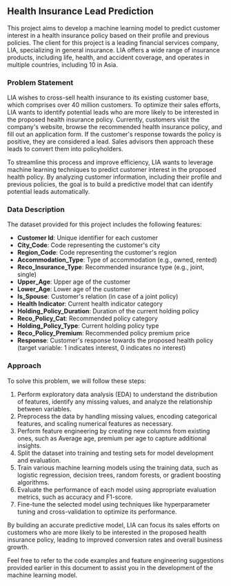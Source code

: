 ## Health Insurance Lead Prediction

This project aims to develop a machine learning model to predict customer interest in a health insurance policy based on their profile and previous policies. The client for this project is a leading financial services company, LIA, specializing in general insurance. LIA offers a wide range of insurance products, including life, health, and accident coverage, and operates in multiple countries, including 10 in Asia.

### Problem Statement

LIA wishes to cross-sell health insurance to its existing customer base, which comprises over 40 million customers. To optimize their sales efforts, LIA wants to identify potential leads who are more likely to be interested in the proposed health insurance policy. Currently, customers visit the company's website, browse the recommended health insurance policy, and fill out an application form. If the customer's response towards the policy is positive, they are considered a lead. Sales advisors then approach these leads to convert them into policyholders.

To streamline this process and improve efficiency, LIA wants to leverage machine learning techniques to predict customer interest in the proposed health policy. By analyzing customer information, including their profile and previous policies, the goal is to build a predictive model that can identify potential leads automatically.

### Data Description

The dataset provided for this project includes the following features:

- **Customer Id**: Unique identifier for each customer
- **City_Code**: Code representing the customer's city
- **Region_Code**: Code representing the customer's region
- **Accommodation_Type**: Type of accommodation (e.g., owned, rented)
- **Reco_Insurance_Type**: Recommended insurance type (e.g., joint, single)
- **Upper_Age**: Upper age of the customer
- **Lower_Age**: Lower age of the customer
- **Is_Spouse**: Customer's relation (in case of a joint policy)
- **Health Indicator**: Current health indicator category
- **Holding_Policy_Duration**: Duration of the current holding policy
- **Reco_Policy_Cat**: Recommended policy category
- **Holding_Policy_Type**: Current holding policy type
- **Reco_Policy_Premium**: Recommended policy premium price
- **Response**: Customer's response towards the proposed health policy (target variable: 1 indicates interest, 0 indicates no interest)

### Approach

To solve this problem, we will follow these steps:

1. Perform exploratory data analysis (EDA) to understand the distribution of features, identify any missing values, and analyze the relationship between variables.
2. Preprocess the data by handling missing values, encoding categorical features, and scaling numerical features as necessary.
3. Perform feature engineering by creating new columns from existing ones, such as Average age, premium per age to capture additional insights.
4. Split the dataset into training and testing sets for model development and evaluation.
5. Train various machine learning models using the training data, such as logistic regression, decision trees, random forests, or gradient boosting algorithms.
6. Evaluate the performance of each model using appropriate evaluation metrics, such as accuracy and F1-score.
7. Fine-tune the selected model using techniques like hyperparameter tuning and cross-validation to optimize its performance.

By building an accurate predictive model, LIA can focus its sales efforts on customers who are more likely to be interested in the proposed health insurance policy, leading to improved conversion rates and overall business growth.

Feel free to refer to the code examples and feature engineering suggestions provided earlier in this document to assist you in the development of the machine learning model.
